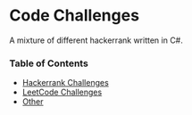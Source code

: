 # Code Challenges
A mixture of different hackerrank written in C#.

### Table of Contents

- [Hackerrank Challenges](Hackerrank/README.md)
- [LeetCode Challenges](LeetCode/README.md)
- [Other](Other/README.md)